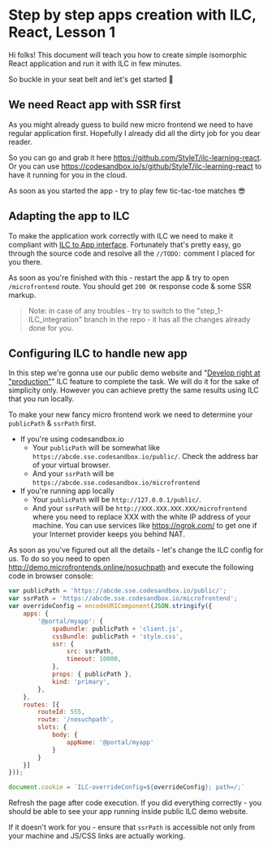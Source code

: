 # Step by step apps creation with ILC, React, Lesson 1

Hi folks! This document will teach you how to create simple isomorphic React application and run it with ILC in few minutes.

So buckle in your seat belt and let's get started 🚀

## We need React app with SSR first

As you might already guess to build new micro frontend we need to have regular application first. 
Hopefully I already did all the dirty job for you dear reader. 

So you can go and grab it here https://github.com/StyleT/ilc-learning-react.
Or you can use https://codesandbox.io/s/github/StyleT/ilc-learning-react to have it running for you in the cloud.

As soon as you started the app - try to play few tic-tac-toe matches 😎

## Adapting the app to ILC

To make the application work correctly with ILC we need to make it compliant with [ILC to App interface](../../ilc_app_interface.md).
Fortunately that's pretty easy, go through the source code and resolve all the `//TODO:` comment I placed for you there.

As soon as you're finished with this - restart the app & try to open `/microfrontend` route. 
You should get `200 OK` response code & some SSR markup.

> Note: in case of any troubles - try to switch to the "step_1-ILC_integration" branch in the repo - it has all the changes already done for you.

## Configuring ILC to handle new app

In this step we're gonna use our public demo website and "[Develop right at "production"](../../develop_at_production.md)"
ILC feature to complete the task. We will do it for the sake of simplicity only. 
However you can achieve pretty the same results using ILC that you run locally.

To make your new fancy micro frontend work we need to determine your `publicPath` & `ssrPath` first.

* If you're using codesandbox.io
    * Your `publicPath` will be somewhat like `https://abcde.sse.codesandbox.io/public/`. 
    Check the address bar of your virtual browser.
    * And your `ssrPath` will be `https://abcde.sse.codesandbox.io/microfrontend`
* If you're running app locally
    * Your `publicPath` will be `http://127.0.0.1/public/`. 
    * And your `ssrPath` will be `http://XXX.XXX.XXX.XXX/microfrontend` where you need to replace XXX with the white IP address of your machine.
    You can use services like https://ngrok.com/ to get one if your Internet provider keeps you behind NAT.
    
As soon as you've figured out all the details - let's change the ILC config for us. 
To do so you need to open http://demo.microfrontends.online/nosuchpath and execute the following code in browser console:

```javascript
var publicPath = 'https://abcde.sse.codesandbox.io/public/';
var ssrPath = 'https://abcde.sse.codesandbox.io/microfrontend';
var overrideConfig = encodeURIComponent(JSON.stringify({
    apps: {
        '@portal/myapp': {
            spaBundle: publicPath + 'client.js',
            cssBundle: publicPath + 'style.css',
            ssr: {
                src: ssrPath,
                timeout: 10000,
            },
            props: { publicPath },
            kind: 'primary',
        },
    },
    routes: [{
        routeId: 555,
        route: '/nosuchpath',
        slots: {
            body: {
                appName: '@portal/myapp'
            }
        }
    }]
}));

document.cookie = `ILC-overrideConfig=${overrideConfig}; path=/;`
```

Refresh the page after code execution. If you did everything correctly - you should be able to see your app running inside 
public ILC demo website.

If it doesn't work for you - ensure that `ssrPath` is accessible not only from your machine and JS/CSS links are actually
working. 
